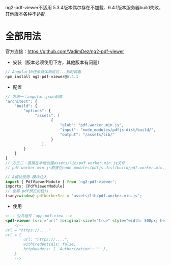 ng2-pdf-viewer不适用
5.3.4版本偶尔存在不加载、6.4.1版本服务器build失败，其他版本各种不适配


# 全部用法
官方连接：https://github.com/VadimDez/ng2-pdf-viewer
- 安装（版本必须使用下方，其他版本有问题）
```typescript
// Angular10还未具体测试过...到时再看
npm install ng2-pdf-viewer@6.4.1
```
<!-- npm install pdfjs-dist@2.5.207 -->
- 配置
```typescript
// 方法一：angular.json配置
"architect": {
	"build": {
		"options": {
			 "assets": [
					{
						"glob": "pdf.worker.min.js",
						"input": "node_modules/pdfjs-dist/build/",
						"output": "/assets/lib/"
					}
				],
		}
	}
}
// 方法二：直接在本地创建assets/lib/pdf.worker.min.js文件
// pdf.worker.min.js直接在node_modules/pdfjs-dist/build/pdf.worker.min.js复制
```
```typescript
// A模块使用-模块注入
import { PdfViewerModule } from 'ng2-pdf-viewer';
imports: [PdfViewerModule]
// 全局 pdf预览加载js
(<any>window).pdfWorkerSrc = 'assets/lib/pdf.worker.min.js';
```
- 使用
```html
<!-- 公共组件：app-pdf-view -->
<pdf-viewer [src]="url" [original-size]="true" style="width: 500px; height: 500px"></pdf-viewer>
	<!--
url = "https://...."
url = {
		url: "https://....",
		withCredentials: false,
		httpHeaders: { 'Authorization': '' },
	}
	-->
```
  